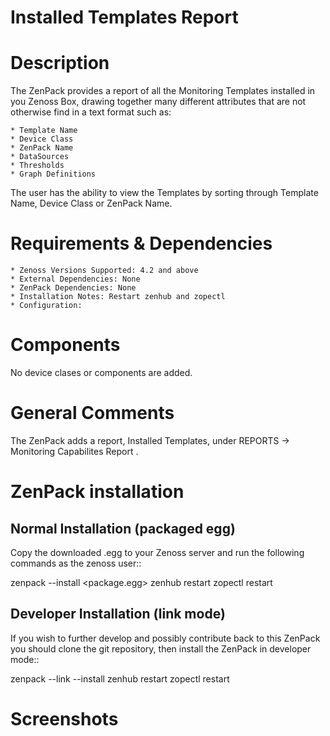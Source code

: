 # Installed Templates Report


Description
===========

The ZenPack provides a report of all the Monitoring Templates installed in you Zenoss Box, drawing together many different attributes that are not otherwise find in a text format such as:

    * Template Name
    * Device Class
    * ZenPack Name
    * DataSources
    * Thresholds
    * Graph Definitions

The user has the ability to view the Templates by sorting through Template Name, Device Class or ZenPack Name.


Requirements & Dependencies
===========================

    * Zenoss Versions Supported: 4.2 and above
    * External Dependencies: None
    * ZenPack Dependencies: None
    * Installation Notes: Restart zenhub and zopectl
    * Configuration:

Components
==========

No device clases or components are added.


General Comments
================

The ZenPack adds a report, Installed Templates, under REPORTS -> Monitoring Capabilites Report .


ZenPack installation
======================

Normal Installation (packaged egg)
----------------------------------
Copy the downloaded .egg to your Zenoss server and run the following commands as the zenoss
user::

   zenpack --install <package.egg>
   zenhub restart
   zopectl restart

Developer Installation (link mode)
----------------------------------
If you wish to further develop and possibly contribute back to this
ZenPack you should clone the git repository, then install the ZenPack in
developer mode::

   zenpack --link --install <package>
   zenhub restart
   zopectl restart



Screenshots
===========
